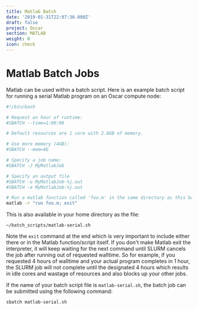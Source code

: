```yaml
---
title: Matlab Batch
date: '2019-01-31T22:07:36.000Z'
draft: false
project: Oscar
section: MATLAB
weight: 0
icon: check
---
```


# Matlab Batch Jobs

Matlab can be used within a batch script. Here is an example batch script for running a serial Matlab program on an Oscar compute node:

```bash
#!/bin/bash

# Request an hour of runtime:
#SBATCH --time=1:00:00

# Default resources are 1 core with 2.8GB of memory.

# Use more memory (4GB):
#SBATCH --mem=4G

# Specify a job name:
#SBATCH -J MyMatlabJob

# Specify an output file
#SBATCH -o MyMatlabJob-%j.out
#SBATCH -e MyMatlabJob-%j.out

# Run a matlab function called 'foo.m' in the same directory as this batch script.
matlab -r "run foo.m; exit"
```

This is also available in your home directory as the file:

```
~/batch_scripts/matlab-serial.sh
```

Note the `exit` command at the end which is very important to include either there or in the Matlab function/script itself. If you don't make Matlab exit the interpreter, it will keep waiting for the next command until SLURM cancels the job after running out of requested walltime. So for example, if you requested 4 hours of walltime and your actual program completes in 1 hour, the SLURM job will not complete until the designated 4 hours which results in idle cores and wastage of resources and also blocks up your other jobs.

If the name of your batch script file is `matlab-serial.sh`, the batch job can be submitted using the following command:

```
sbatch matlab-serial.sh
```
